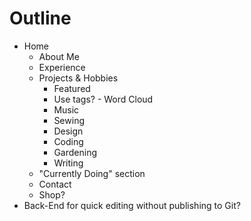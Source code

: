 # Outline
- Home
    - About Me
    - Experience
    - Projects & Hobbies
        - Featured
        - Use tags? - Word Cloud
        - Music
        - Sewing
        - Design
        - Coding
        - Gardening
        - Writing
    - "Currently Doing" section
    - Contact
    - Shop?
- Back-End for quick editing without publishing to Git?